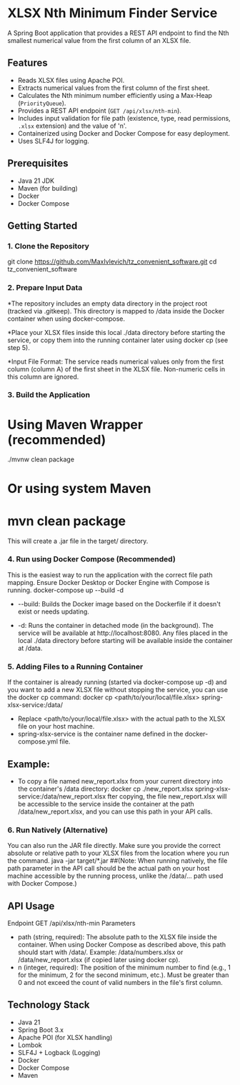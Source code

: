# XLSX Nth Minimum Finder Service

A Spring Boot application that provides a REST API endpoint to find the Nth smallest numerical value from the first column of an XLSX file.

## Features

*   Reads XLSX files using Apache POI.
*   Extracts numerical values from the first column of the first sheet.
*   Calculates the Nth minimum number efficiently using a Max-Heap (`PriorityQueue`).
*   Provides a REST API endpoint (`GET /api/xlsx/nth-min`).
*   Includes input validation for file path (existence, type, read permissions, `.xlsx` extension) and the value of 'n'.
*   Containerized using Docker and Docker Compose for easy deployment.
*   Uses SLF4J for logging.

## Prerequisites

*   Java 21 JDK
*   Maven (for building)
*   Docker
*   Docker Compose

## Getting Started

### 1. Clone the Repository

git clone https://github.com/MaxIvlevich/tz_convenient_software.git
cd tz_convenient_software 
### 2. Prepare Input Data
*The repository includes an empty data directory in the project root (tracked via .gitkeep). This directory is mapped to /data inside the Docker container when using docker-compose.

*Place your XLSX files inside this local ./data directory before starting the service, or copy them into the running container later using docker cp (see step 5).

*Input File Format: The service reads numerical values only from the first column (column A) of the first sheet in the XLSX file. Non-numeric cells in this column are ignored.

### 3. Build the Application
# Using Maven Wrapper (recommended)
./mvnw clean package

# Or using system Maven
# mvn clean package

This will create a .jar file in the target/ directory.
### 4. Run using Docker Compose (Recommended)
This is the easiest way to run the application with the correct file path mapping. Ensure Docker Desktop or Docker Engine with Compose is running.
docker-compose up --build -d
* --build: Builds the Docker image based on the Dockerfile if it doesn't exist or needs updating.

* -d: Runs the container in detached mode (in the background).
 The service will be available at http://localhost:8080. Any files placed in the local ./data directory before starting will be available inside the container at /data.

### 5. Adding Files to a Running Container
If the container is already running (started via docker-compose up -d) and you want to add a new XLSX file without stopping the service, you can use the docker cp command:
docker cp <path/to/your/local/file.xlsx> spring-xlsx-service:/data/

* Replace <path/to/your/local/file.xlsx> with the actual path to the XLSX file on your host machine.
* spring-xlsx-service is the container name defined in the docker-compose.yml file.
## Example:
* To copy a file named new_report.xlsx from your current directory into the container's /data directory:
docker cp ./new_report.xlsx spring-xlsx-service:/data/new_report.xlsx
fter copying, the file new_report.xlsx will be accessible to the service inside the container at the path /data/new_report.xlsx, and you can use this path in your API calls.
### 6. Run Natively (Alternative)
You can also run the JAR file directly. Make sure you provide the correct absolute or relative path to your XLSX files from the location where you run the command.
java -jar target/*.jar
##(Note: When running natively, the file path parameter in the API call should be the actual path on your host machine accessible by the running process, unlike the /data/... path used with Docker Compose.)

## API Usage
Endpoint
GET /api/xlsx/nth-min
Parameters
* path (string, required): The absolute path to the XLSX file inside the container. When using Docker Compose as described above, this path should start with /data/. Example: /data/numbers.xlsx or /data/new_report.xlsx (if copied later using docker cp).
* n (integer, required): The position of the minimum number to find (e.g., 1 for the minimum, 2 for the second minimum, etc.). Must be greater than 0 and not exceed the count of valid numbers in the file's first column.
## Technology Stack
* Java 21
* Spring Boot 3.x
* Apache POI (for XLSX handling)
* Lombok
* SLF4J + Logback (Logging)
* Docker
* Docker Compose
* Maven
